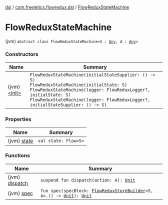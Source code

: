 [dsl](../../index.md) / [com.freeletics.flowredux.dsl](../index.md) / [FlowReduxStateMachine](./index.md)

# FlowReduxStateMachine

(jvm) `abstract class FlowReduxStateMachine<S : `[`Any`](https://kotlinlang.org/api/latest/jvm/stdlib/kotlin/-any/index.html)`, A : `[`Any`](https://kotlinlang.org/api/latest/jvm/stdlib/kotlin/-any/index.html)`>`

### Constructors

| Name | Summary |
|---|---|
| (jvm) [&lt;init&gt;](-init-.md) | `FlowReduxStateMachine(initialStateSupplier: () -> S)`<br>`FlowReduxStateMachine(initialState: S)`<br>`FlowReduxStateMachine(logger: FlowReduxLogger?, initialState: S)`<br>`FlowReduxStateMachine(logger: FlowReduxLogger?, initialStateSupplier: () -> S)` |

### Properties

| Name | Summary |
|---|---|
| (jvm) [state](state.md) | `val state: Flow<S>` |

### Functions

| Name | Summary |
|---|---|
| (jvm) [dispatch](dispatch.md) | `suspend fun dispatch(action: A): `[`Unit`](https://kotlinlang.org/api/latest/jvm/stdlib/kotlin/-unit/index.html) |
| (jvm) [spec](spec.md) | `fun spec(specBlock: `[`FlowReduxStoreBuilder`](../-flow-redux-store-builder/index.md)`<S, A>.() -> `[`Unit`](https://kotlinlang.org/api/latest/jvm/stdlib/kotlin/-unit/index.html)`): `[`Unit`](https://kotlinlang.org/api/latest/jvm/stdlib/kotlin/-unit/index.html) |
